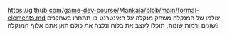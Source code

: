 https://github.com/game-dev-course/Mankala/blob/main/formal-elements.md
עולמו של המנקלה 
משחק מנקלה על האינטרנט בו תתחרו בשחקנים שונים ורמות שונות, תוכלו לעצב את בלוח ונלצח את כולם
האן אתם אלוף המנקלה?
